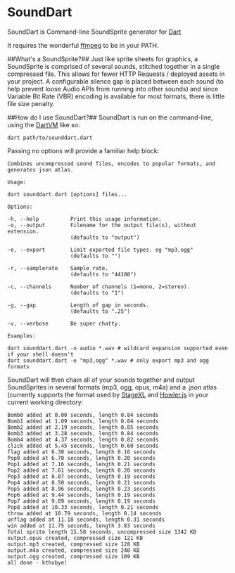 SoundDart
=========
SoundDart is Command-line SoundSprite generator for [Dart](https://www.dartlang.org/)

It requires the wonderful [ffmpeg](http://www.ffmpeg.org/download.html) to be in your PATH.

##What's a SoundSprite?##
Just like sprite sheets for graphics, a SoundSprite is comprised of several sounds, stitched together in a single compressed file. This allows for fewer HTTP Requests / deployed assets in your project. A configurable silence gap is placed between each sound (to help prevent loose Audio APIs from running into other sounds) and since Variable Bit Rate (VBR) encoding is available for most formats, there is little file size penalty.

##How do I use SoundDart?##
SoundDart is run on the command-line, using the [DartVM](https://www.dartlang.org/tools/dart-vm/) like so:

`dart path/to/sounddart.dart`

Passing no options will provide a familiar help block:

```
Combines uncompressed sound files, encodes to popular formats, and generates json atlas.

Usage:

dart sounddart.dart [options] files...

Options:

-h, --help          Print this usage information.
-o, --output        Filename for the output file(s), without extension.
                    (defaults to "output")

-e, --export        Limit exported file types. eg "mp3,ogg"
                    (defaults to "")

-r, --samplerate    Sample rate.
                    (defaults to "44100")

-c, --channels      Number of channels (1=mono, 2=stereo).
                    (defaults to "1")

-g, --gap           Length of gap in seconds.
                    (defaults to ".25")

-v, --verbose       Be super chatty.

Examples:

dart sounddart.dart -o audio *.wav # wildcard expansion supported even if your shell doesn't
dart sounddart.dart -e "mp3,ogg" *.wav # only export mp3 and ogg formats
```

SoundDart will then chain all of your sounds together and output SoundSprites in several formats (mp3, ogg, opus, m4a) and a .json atlas (currently supports the format used by [StageXL](http://www.stagexl.org) and [Howler.js](http://goldfirestudios.com/blog/104/howler.js-Modern-Web-Audio-Javascript-Library) in your current working directory:

```
Bomb0 added at 0.00 seconds, length 0.84 seconds
Bomb1 added at 1.09 seconds, length 0.84 seconds
Bomb2 added at 2.19 seconds, length 0.85 seconds
Bomb3 added at 3.28 seconds, length 0.84 seconds
Bomb4 added at 4.37 seconds, length 0.82 seconds
click added at 5.45 seconds, length 0.60 seconds
flag added at 6.30 seconds, length 0.16 seconds
Pop0 added at 6.70 seconds, length 0.20 seconds
Pop1 added at 7.16 seconds, length 0.21 seconds
Pop2 added at 7.61 seconds, length 0.20 seconds
Pop3 added at 8.07 seconds, length 0.19 seconds
Pop4 added at 8.50 seconds, length 0.21 seconds
Pop5 added at 8.96 seconds, length 0.23 seconds
Pop6 added at 9.44 seconds, length 0.19 seconds
Pop7 added at 9.89 seconds, length 0.19 seconds
Pop8 added at 10.33 seconds, length 0.21 seconds
throw added at 10.79 seconds, length 0.14 seconds
unflag added at 11.18 seconds, length 0.31 seconds
win added at 11.75 seconds, length 3.83 seconds
Total sprite length 15.58 seconds, uncompressed size 1342 KB
output.opus created, compressed size 121 KB
output.mp3 created, compressed size 128 KB
output.m4a created, compressed size 248 KB
output.ogg created, compressed size 109 KB
all done - kthxbye!
```
